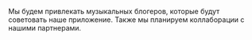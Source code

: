Мы будем привлекать музыкальных блогеров, которые будут советовать наше приложение. Также мы планируем коллаборации с нашими партнерами.
